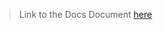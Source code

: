 >Link to the Docs Document [here](https://docs.google.com/document/d/1-wIebW2LrFHk_x8hsW90PRC4L7HMZtN-f0vKFSlPgtM/edit)
